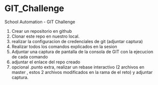 # GIT_Challenge
School Automation - GIT Challenge

1. Crear un repositorio en github
3. Clonar este repo en nuestro local.
4. realizar la configuracion de credenciales de git (adjuntar captura)
5. Realizar todos los comandos explicados en la sesion
6. Adjuntar una captura de pantalla de la consola de GIT con la ejecucion de cada comando
7. adjuntar el enlace del repo creado
8. opcional .punto extra, realizar un rebase interactivo (2 archivos en master , estos 2 archivos modificados en la rama de el reto) y adjuntar captura.
